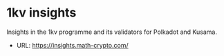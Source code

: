 # 1kv insights

Insights in the 1kv programme and its validators for Polkadot and Kusama.

- URL: https://insights.math-crypto.com/